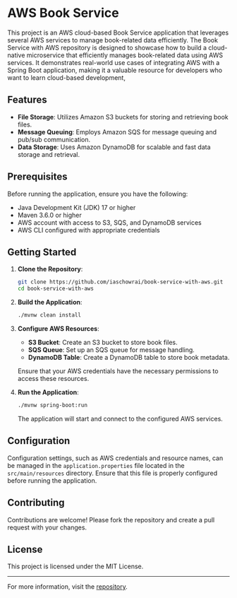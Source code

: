 # AWS Book Service

This project is an AWS cloud-based Book Service application that leverages several AWS services to manage book-related data efficiently.
The Book Service with AWS repository is designed to showcase how to build a cloud-native microservice that efficiently manages 
book-related data using AWS services. It demonstrates real-world use cases of integrating AWS with a Spring Boot application, 
making it a valuable resource for developers who want to learn cloud-based development, 

## Features

- **File Storage**: Utilizes Amazon S3 buckets for storing and retrieving book files.
- **Message Queuing**: Employs Amazon SQS for message queuing and pub/sub communication.
- **Data Storage**: Uses Amazon DynamoDB for scalable and fast data storage and retrieval.

## Prerequisites

Before running the application, ensure you have the following:

- Java Development Kit (JDK) 17 or higher
- Maven 3.6.0 or higher
- AWS account with access to S3, SQS, and DynamoDB services
- AWS CLI configured with appropriate credentials

## Getting Started

1. **Clone the Repository**:

    ```bash
   git clone https://github.com/iaschowrai/book-service-with-aws.git
   cd book-service-with-aws
   ```


2. **Build the Application**:

    ```bash
   ./mvnw clean install
   ```


3. **Configure AWS Resources**:

   - **S3 Bucket**: Create an S3 bucket to store book files.
   - **SQS Queue**: Set up an SQS queue for message handling.
   - **DynamoDB Table**: Create a DynamoDB table to store book metadata.

    Ensure that your AWS credentials have the necessary permissions to access these resources.  

4. **Run the Application**:

    ```bash
   ./mvnw spring-boot:run
   ```


    The application will start and connect to the configured AWS services.  

## Configuration

Configuration settings, such as AWS credentials and resource names, can be managed in the `application.properties` file located in the `src/main/resources` directory. Ensure that this file is properly configured before running the application.

## Contributing

Contributions are welcome! Please fork the repository and create a pull request with your changes.

## License

This project is licensed under the MIT License.

---

For more information, visit the [repository](https://github.com/iaschowrai/book-service-with-aws). 
